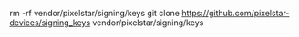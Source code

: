 rm -rf vendor/pixelstar/signing/keys
git clone https://github.com/pixelstar-devices/signing_keys vendor/pixelstar/signing/keys
